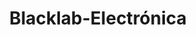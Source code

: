 ---
title: "Blacklab-Electrónica"
url: /vedado-ciudad-de-la-habana/blacklab-electronica/
shop: Videospiele
---